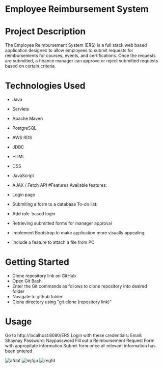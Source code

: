 # Employee Reimbursement System 
# Project Description 
The Employee Reimbursement System (ERS) is a full stack web based application designed to allow employees to submit requests for reimbursements for courses, events, and certifications. Once the requests are submitted, a finance manager can approve or reject submitted requests based on certain criteria.
# Technologies Used
* Java
* Servlets
* Apache Maven
* PostgreSQL
* AWS RDS
* JDBC
* HTML
* CSS
* JavaScript
* AJAX / Fetch API
#Features
Available features:

* Login page
* Submiting a form to a database
To-do list:

* Add role-based login
* Retrieving submitted forms for manager approval
* Implement Bootstrap to make application more visually appealing
* Include a feature to attach a file from PC
# Getting Started
* Clone repository link on GitHub
* Open Git Bash
*  Enter the Git commands as follows to clone repository into desired folder
*   Navigate to github folder
*   Clone directory using "git clone (repository link)"
# Usage
Go to http://localhost:8080/ERS
Login with these credentials:
Email: Shaynay
Password: Naypassword
Fill out a Reimbursement Request Form with appropitate information
Submit form once all relevant information has been entered

![afdaf](https://user-images.githubusercontent.com/86751429/157699845-fcd76c7e-9b66-4245-8493-3e65821278a7.png)
![mjfgu](https://user-images.githubusercontent.com/86751429/157700204-5227ff38-3a77-4e07-8660-020d217259ef.png)
![regfd](https://user-images.githubusercontent.com/86751429/157700221-e1d8d0d6-f58e-4014-b473-626364cddf2a.png)


